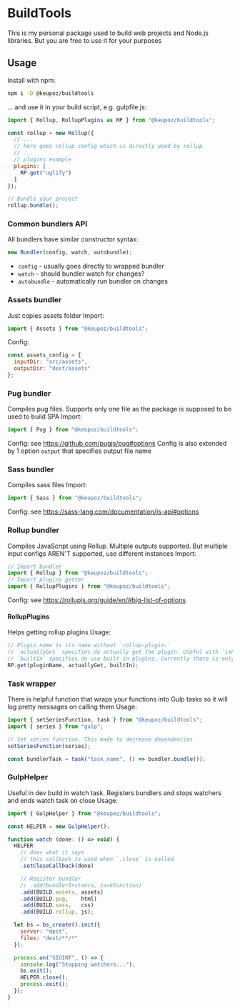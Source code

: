 # BuildTools

This is my personal package used to build web projects and Node.js libraries. But you are free to use it for your purposes

## Usage
Install with npm:
```bash
npm i -D @keupoz/buildtools
```
... and use it in your build script, e.g. gulpfile.js:
```javascript
import { Rollup, RollupPlugins as RP } from "@keupoz/buildtools";

const rollup = new Rollup({
  // ...
  // here goes rollup config which is directly used by rollup
  // ...
  // plugins example
  plugins: [
    RP.get("uglify")
  ]
});

// Bundle your project
rollup.bundle();
```

### Common bundlers API
All bundlers have similar constructor syntax:
```javascript
new Bundler(config, watch, autobundle);
```
* `config` - usually goes directly to wrapped bundler
* `watch` - should bundler watch for changes?
* `autobundle` - automatically run bundler on changes

### Assets bundler
Just copies assets folder
Import:
```javascript
import { Assets } from "@keupoz/buildtools";
```
Config:
```javascript
const assets_config = {
  inputDir: "src/assets",
  outputDir: "dest/assets"
};
```

### Pug bundler
Compiles pug files. Supports only one file as the package is supposed to be used to build SPA
Import:
```javascript
import { Pug } from "@keupoz/buildtools";
```
Config: see https://github.com/pugjs/pug#options
Config is also extended by 1 option `output` that specifies output file name

### Sass bundler
Compiles sass files
Import:
```javascript
import { Sass } from "@keupoz/buildtools";
```
Config: see https://sass-lang.com/documentation/js-api#options

### Rollup bundler
Compiles JavaScript using Rollup. Multiple outputs supported. But multiple input configs AREN'T supported, use different instances
Import:
```javascript
// Import bundler
import { Rollup } from "@keupoz/buildtools";
// Import plugins getter
import { RollupPlugins } from "@keupoz/buildtools";
```
Config: see https://rollupjs.org/guide/en/#big-list-of-options

#### RollupPlugins
Helps getting rollup plugins
Usage:
```javascript
// Plugin name is its name without `rollup-plugin-`
// `actuallyGet` specifies do actually get the plugin. Useful with `isProduction` constant
// `builtIn` specifies do use built-in plugins. Currently there is only one: `uglify`
RP.get(pluginName, actuallyGet, builtIn);
```

### Task wrapper
There is helpful function that wraps your functions into Gulp tasks so it will log pretty messages on calling them
Usage:
```javascript
import { setSeriesFunction, task } from "@keupoz/buildtools";
import { series } from "gulp";

// Set series function. This made to decrease dependencies
setSeriesFunction(series);

const bundlerTask = task("task_name", () => bundler.bundle());
```

### GulpHelper
Useful in dev build in watch task. Registers bundlers and stops watchers and ends watch task on close
Usage:
```javascript
import { GulpHelper } from "@keupoz/buildtools";

const HELPER = new GulpHelper();

function watch (done: () => void) {
  HELPER
    // does what it says
    // this callback is used when `.close` is called
    .setCloseCallback(done)

    // Register bundler
    // .add(bundlerInstance, taskFunction)
    .add(BUILD.assets, assets)
    .add(BUILD.pug,    html)
    .add(BUILD.sass,   css)
    .add(BUILD.rollup, js);

  let bs = bs_create().init({
    server: "dest",
    files: "dest/**/*"
  });

  process.on("SIGINT", () => {
    console.log("Stopping watchers...");
    bs.exit();
    HELPER.close();
    process.exit();
  });
}
```
